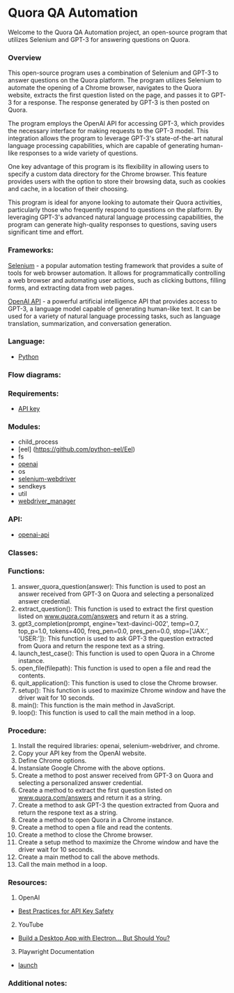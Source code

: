 # Quora QA Automation
Welcome to the Quora QA Automation project, an open-source program that utilizes Selenium and GPT-3 for answering questions on Quora.

### Overview
This open-source program uses a combination of Selenium and GPT-3 to answer questions on the Quora platform. The program utilizes Selenium to automate the opening of a Chrome browser, navigates to the Quora website, extracts the first question listed on the page, and passes it to GPT-3 for a response. The response generated by GPT-3 is then posted on Quora.

The program employs the OpenAI API for accessing GPT-3, which provides the necessary interface for making requests to the GPT-3 model. This integration allows the program to leverage GPT-3's state-of-the-art natural language processing capabilities, which are capable of generating human-like responses to a wide variety of questions.

One key advantage of this program is its flexibility in allowing users to specify a custom data directory for the Chrome browser. This feature provides users with the option to store their browsing data, such as cookies and cache, in a location of their choosing.

This program is ideal for anyone looking to automate their Quora activities, particularly those who frequently respond to questions on the platform. By leveraging GPT-3's advanced natural language processing capabilities, the program can generate high-quality responses to questions, saving users significant time and effort.

### Frameworks:

[Selenium](https://www.selenium.dev/) - a popular automation testing framework that provides a suite of tools for web browser automation. It allows for programmatically controlling a web browser and automating user actions, such as clicking buttons, filling forms, and extracting data from web pages.

[OpenAI API](https://openai.com/api/) - a powerful artificial intelligence API that provides access to GPT-3, a language model capable of generating human-like text. It can be used for a variety of natural language processing tasks, such as language translation, summarization, and conversation generation.

### Language: 

- [Python](https://www.python.org/)

### Flow diagrams:

### Requirements:

- [API key](https://beta.openai.com/account/api-keys)

### Modules:

- child_process 
- [eel] (https://github.com/python-eel/Eel)
- fs  
- [openai](https://www.npmjs.com/package/openai)
- os
- [selenium-webdriver](https://www.npmjs.com/package/selenium-webdriver)
- sendkeys
- util
- [webdriver_manager](https://www.npmjs.com/package/webdriver-manager)

### API:

- [openai-api](https://openai.com/api/)

### Classes:

### Functions:

1. answer_quora_question(answer): This function is used to post an answer received from GPT-3 on Quora and selecting a personalized answer credential.
2. extract_question(): This function is used to extract the first question listed on www.quora.com/answers and return it as a string.
3. gpt3_completion(prompt, engine='text-davinci-002', temp=0.7, top_p=1.0, tokens=400, freq_pen=0.0, pres_pen=0.0, stop=['JAX:', 'USER:']): This function is used to ask GPT-3 the question extracted from Quora and return the respone text as a string.
4. launch_test_case(): This function is used to open Quora in a Chrome instance.
5. open_file(filepath): This function is used to open a file and read the contents.
6. quit_application(): This function is used to close the Chrome browser.
7. setup(): This function is used to maximize Chrome window and have the driver wait for 10 seconds.
8. main(): This function is the main method in JavaScript.
9. loop(): This function is used to call the main method in a loop.

### Procedure:

1. Install the required libraries: openai, selenium-webdriver, and chrome.
2. Copy your API key from the OpenAI website.
3. Define Chrome options.
4. Instansiate Google Chrome with the above options. 
5. Create a method to post answer received from GPT-3 on Quora and selecting a personalized answer credential.
6. Create a method to extract the first question listed on www.quora.com/answers and return it as a string.
7. Create a method to ask GPT-3 the question extracted from Quora and return the respone text as a string.
8. Create a method to open Quora in a Chrome instance. 
9. Create a method to open a file and read the contents. 
10. Create a method to close the Chrome browser.
11. Create a setup method to maximize the Chrome window and have the driver wait for 10 seconds.
12. Create a main method to call the above methods.
13. Call the main method in a loop.

### Resources:

1. OpenAI

- [Best Practices for API Key Safety](https://help.openai.com/en/articles/5112595-best-practices-for-api-key-safety)

2. YouTube

- [Build a Desktop App with Electron... But Should You?](https://www.youtube.com/watch?v=3yqDxhR2XxE)

3. Playwright Documentation

- [launch](https://playwright.dev/docs/api/class-browsertype#browser-type-launch)

### Additional notes:


